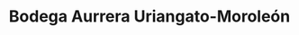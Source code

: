 ---
title: "Bodega Aurrera Uriangato-Moroleón"
url: /moroleon/bodega-aurrera-uriangato-moroleon/
shop: centro comercial
---